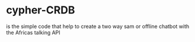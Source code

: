 # cypher-CRDB
is the simple code that help to create a two way sam or offline chatbot with the Africas talking API
